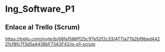 # Ing_Software_P1

## Enlace al Trello (Scrum)
https://trello.com/invite/b/68fa1586f125c1f7e52f2c33/ATTIa77b2bf9bed44221cf8fc7f3d5a4438bF73A3F42/is-p1-scrum
